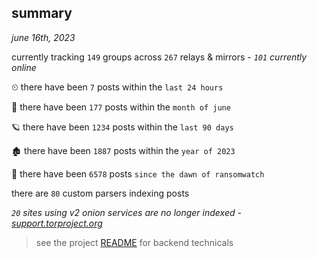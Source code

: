 
## summary
_june 16th, 2023_

currently tracking `149` groups across `267` relays & mirrors - _`101` currently online_

⏲ there have been `7` posts within the `last 24 hours`

🦈 there have been `177` posts within the `month of june`

🪐 there have been `1234` posts within the `last 90 days`

🏚 there have been `1887` posts within the `year of 2023`

🦕 there have been `6578` posts `since the dawn of ransomwatch`

there are `80` custom parsers indexing posts

_`20` sites using v2 onion services are no longer indexed - [support.torproject.org](https://support.torproject.org/onionservices/v2-deprecation/)_

> see the project [README](https://github.com/joshhighet/ransomwatch#ransomwatch--) for backend technicals
